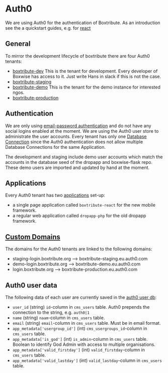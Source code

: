 # Auth0

We are using Auth0 for the authentication of Boxtribute. As an introduction see the a quickstart guides, e.g. for [react](https://auth0.com/docs/quickstart/spa/react)

## General

To mirror the development lifecycle of boxtribute there are four Auth0 tenants:
- [boxtribute-dev](https://boxtribute-dev.eu.auth0.com/)
This is the tenant for development. Every developer of Boxwise has access to it. Just write Hans in slack if this is not the case.
- [boxtribute-staging](https://boxtribute-staging.eu.auth0.com/)
- [boxtribute-demo](https://boxtribute-staging.eu.auth0.com/)
This is the tenant for the demo instance for interested ngos.
- [boxtribute-production](https://boxtribute-staging.eu.auth0.com/)

## Authentication
We are only using [email-password authentication](https://auth0.com/docs/connections/database) and do not have any social logins enabled at the moment. We are using the Auth0 user store to administrate the user accounts. 
Every tenant has only one [Database Connection](https://auth0.com/docs/connections/database) since the Auth0 authentication does not allow multiple Database Connections for the same Application.

The development and staging include demo user accounts which match the accounts in the database seed of the dropapp and boxwise-flask repo.
These demo users are imported and updated by hand at the moment.

## Applications
Every Auth0 tenant has two [applications](https://auth0.com/docs/applications) set-up:
- a single page application called `boxtribute-react` for the new mobile framework.
- a regular web application called `dropapp-php` for the old dropapp framework.

## [Custom Domains](https://auth0.com/docs/custom-domains)
The domains for the Auth0 tenants are linked to the following domains:
- staging-login.boxtribute.org --> boxtribute-staging.eu.auth0.com
- demo-login.boxtribute.org --> boxtribute-demo.eu.auth0.com
- login.boxtribute.org --> boxtribute-production.eu.auth0.com

## Auth0 user data
The following data of each user are currently saved in the [auth0 user db](https://auth0.com/docs/users/references/bulk-import-database-schema-examples):
- `user_id` (string)
`id`-column in `cms_users` table. Auth0 prepends the connection to the string, e.g. `auth0|1`
- `name` (string)
`naam`-column in `cms_users` table.
- `email` (string)
`email`-column in `cms_users` table. Must be in email format.
- `app_metadata['usergroup_id']` (int)
`cms_usergroups_id`-column in `cms_users` table.
- `app_metadata['is_god']` (int)
`is_admin`-column in `cms_users` table. Boolean to identify God Admin with access to multiple organisations.
- `app_metadata['valid_firstday']` (int)
`valid_firstday`-column in `cms_users` table.
- `app_metadata['valid_lastday']` (int)
`valid_lastday`-column in `cms_users` table.
